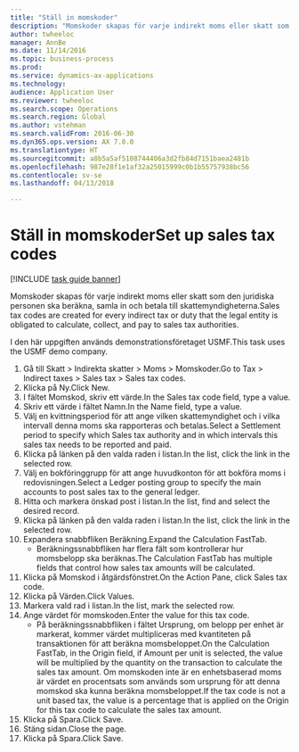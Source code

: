 ```yaml
--- 
title: "Ställ in momskoder"
description: "Momskoder skapas för varje indirekt moms eller skatt som den juridiska personen ska beräkna, samla in och betala till skattemyndigheterna."
author: twheeloc
manager: AnnBe
ms.date: 11/14/2016
ms.topic: business-process
ms.prod: 
ms.service: dynamics-ax-applications
ms.technology: 
audience: Application User
ms.reviewer: twheeloc
ms.search.scope: Operations
ms.search.region: Global
ms.author: vstehman
ms.search.validFrom: 2016-06-30
ms.dyn365.ops.version: AX 7.0.0
ms.translationtype: HT
ms.sourcegitcommit: a8b5a5af5108744406a3d2fb84d7151baea2481b
ms.openlocfilehash: 987e28f1e1af32a25015999c0b1b55757938bc56
ms.contentlocale: sv-se
ms.lasthandoff: 04/13/2018

---
```

# <a name="set-up-sales-tax-codes"></a><span data-ttu-id="91dba-103">Ställ in momskoder</span><span class="sxs-lookup"><span data-stu-id="91dba-103">Set up sales tax codes</span></span>

[!INCLUDE [task guide banner](../../includes/task-guide-banner.md)]

<span data-ttu-id="91dba-104">Momskoder skapas för varje indirekt moms eller skatt som den juridiska personen ska beräkna, samla in och betala till skattemyndigheterna.</span><span class="sxs-lookup"><span data-stu-id="91dba-104">Sales tax codes are created for every indirect tax or duty that the legal entity is obligated to calculate, collect, and pay to sales tax authorities.</span></span>

<span data-ttu-id="91dba-105">I den här uppgiften används demonstrationsföretaget USMF.</span><span class="sxs-lookup"><span data-stu-id="91dba-105">This task uses the USMF demo company.</span></span>



1. <span data-ttu-id="91dba-106">Gå till Skatt > Indirekta skatter > Moms > Momskoder.</span><span class="sxs-lookup"><span data-stu-id="91dba-106">Go to Tax > Indirect taxes > Sales tax > Sales tax codes.</span></span>
2. <span data-ttu-id="91dba-107">Klicka på Ny.</span><span class="sxs-lookup"><span data-stu-id="91dba-107">Click New.</span></span>
3. <span data-ttu-id="91dba-108">I fältet Momskod, skriv ett värde.</span><span class="sxs-lookup"><span data-stu-id="91dba-108">In the Sales tax code field, type a value.</span></span>
4. <span data-ttu-id="91dba-109">Skriv ett värde i fältet Namn.</span><span class="sxs-lookup"><span data-stu-id="91dba-109">In the Name field, type a value.</span></span>
5. <span data-ttu-id="91dba-110">Välj en kvittningsperiod för att ange vilken skattemyndighet och i vilka intervall denna moms ska rapporteras och betalas.</span><span class="sxs-lookup"><span data-stu-id="91dba-110">Select a Settlement period to specify which Sales tax authority and in which intervals this sales tax needs to be reported and paid.</span></span>
6. <span data-ttu-id="91dba-111">Klicka på länken på den valda raden i listan.</span><span class="sxs-lookup"><span data-stu-id="91dba-111">In the list, click the link in the selected row.</span></span>
7. <span data-ttu-id="91dba-112">Välj en bokföringgrupp för att ange huvudkonton för att bokföra moms i redovisningen.</span><span class="sxs-lookup"><span data-stu-id="91dba-112">Select a Ledger posting group to specify the main accounts to post sales tax to the general ledger.</span></span>
8. <span data-ttu-id="91dba-113">Hitta och markera önskad post i listan.</span><span class="sxs-lookup"><span data-stu-id="91dba-113">In the list, find and select the desired record.</span></span>
9. <span data-ttu-id="91dba-114">Klicka på länken på den valda raden i listan.</span><span class="sxs-lookup"><span data-stu-id="91dba-114">In the list, click the link in the selected row.</span></span>
10. <span data-ttu-id="91dba-115">Expandera snabbfliken Beräkning.</span><span class="sxs-lookup"><span data-stu-id="91dba-115">Expand the Calculation FastTab.</span></span>
    * <span data-ttu-id="91dba-116">Beräkningssnabbfliken har flera fält som kontrollerar hur momsbelopp ska beräknas.</span><span class="sxs-lookup"><span data-stu-id="91dba-116">The Calculation FastTab has multiple fields that control how sales tax amounts will be calculated.</span></span>  
11. <span data-ttu-id="91dba-117">Klicka på Momskod i åtgärdsfönstret.</span><span class="sxs-lookup"><span data-stu-id="91dba-117">On the Action Pane, click Sales tax code.</span></span>
12. <span data-ttu-id="91dba-118">Klicka på Värden.</span><span class="sxs-lookup"><span data-stu-id="91dba-118">Click Values.</span></span>
13. <span data-ttu-id="91dba-119">Markera vald rad i listan.</span><span class="sxs-lookup"><span data-stu-id="91dba-119">In the list, mark the selected row.</span></span>
14. <span data-ttu-id="91dba-120">Ange värdet för momskoden.</span><span class="sxs-lookup"><span data-stu-id="91dba-120">Enter the value for this tax code.</span></span>
    * <span data-ttu-id="91dba-121">På beräkningssnabbfliken i fältet Ursprung, om belopp per enhet är markerat, kommer värdet multipliceras med kvantiteten på transaktionen för att beräkna momsbeloppet.</span><span class="sxs-lookup"><span data-stu-id="91dba-121">On the Calculation FastTab, in the Origin field, if Amount per unit is selected, the value will be multiplied by the quantity on the transaction to calculate the sales tax amount.</span></span>  <span data-ttu-id="91dba-122">Om momskoden inte är en enhetsbaserad moms är värdet en procentsats som används som ursprung för att denna momskod ska kunna beräkna momsbeloppet.</span><span class="sxs-lookup"><span data-stu-id="91dba-122">If the tax code is not a unit based tax, the value is a percentage that is applied on the Origin for this tax code to calculate the sales tax amount.</span></span>     
15. <span data-ttu-id="91dba-123">Klicka på Spara.</span><span class="sxs-lookup"><span data-stu-id="91dba-123">Click Save.</span></span>
16. <span data-ttu-id="91dba-124">Stäng sidan.</span><span class="sxs-lookup"><span data-stu-id="91dba-124">Close the page.</span></span>
17. <span data-ttu-id="91dba-125">Klicka på Spara.</span><span class="sxs-lookup"><span data-stu-id="91dba-125">Click Save.</span></span>


